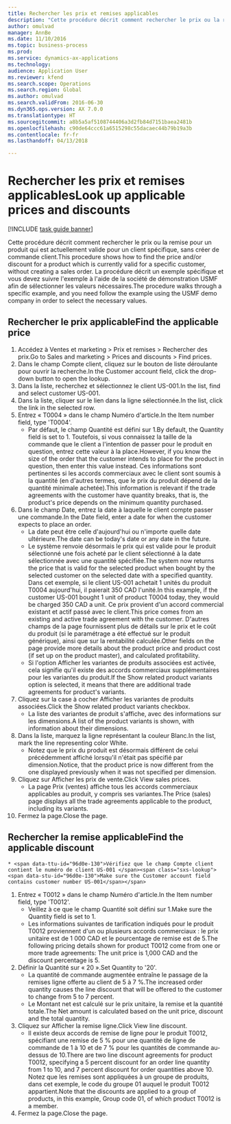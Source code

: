 ```yaml
--- 
title: Rechercher les prix et remises applicables
description: "Cette procédure décrit comment rechercher le prix ou la remise pour un produit qui est actuellement valide pour un client spécifique, sans créer de commande client."
author: omulvad
manager: AnnBe
ms.date: 11/10/2016
ms.topic: business-process
ms.prod: 
ms.service: dynamics-ax-applications
ms.technology: 
audience: Application User
ms.reviewer: kfend
ms.search.scope: Operations
ms.search.region: Global
ms.author: omulvad
ms.search.validFrom: 2016-06-30
ms.dyn365.ops.version: AX 7.0.0
ms.translationtype: HT
ms.sourcegitcommit: a8b5a5af5108744406a3d2fb84d7151baea2481b
ms.openlocfilehash: c90de64ccc61a6515298c55dacaec44b79b19a3b
ms.contentlocale: fr-fr
ms.lasthandoff: 04/13/2018

---
```

# <a name="look-up-applicable-prices-and-discounts"></a><span data-ttu-id="96d0e-103">Rechercher les prix et remises applicables</span><span class="sxs-lookup"><span data-stu-id="96d0e-103">Look up applicable prices and discounts</span></span>

[!INCLUDE [task guide banner](../../includes/task-guide-banner.md)]

<span data-ttu-id="96d0e-104">Cette procédure décrit comment rechercher le prix ou la remise pour un produit qui est actuellement valide pour un client spécifique, sans créer de commande client.</span><span class="sxs-lookup"><span data-stu-id="96d0e-104">This procedure shows how to find the price and/or discount for a product which is currently valid for a specific customer, without creating a sales order.</span></span> <span data-ttu-id="96d0e-105">La procédure décrit un exemple spécifique et vous devez suivre l'exemple à l'aide de la société de démonstration USMF afin de sélectionner les valeurs nécessaires.</span><span class="sxs-lookup"><span data-stu-id="96d0e-105">The procedure walks through a specific example, and you need follow the example using the USMF demo company in order to select the necessary values.</span></span>


## <a name="find-the-applicable-price"></a><span data-ttu-id="96d0e-106">Rechercher le prix applicable</span><span class="sxs-lookup"><span data-stu-id="96d0e-106">Find the applicable price</span></span>
1. <span data-ttu-id="96d0e-107">Accédez à Ventes et marketing > Prix et remises > Rechercher des prix.</span><span class="sxs-lookup"><span data-stu-id="96d0e-107">Go to Sales and marketing > Prices and discounts > Find prices.</span></span>
2. <span data-ttu-id="96d0e-108">Dans le champ Compte client, cliquez sur le bouton de liste déroulante pour ouvrir la recherche.</span><span class="sxs-lookup"><span data-stu-id="96d0e-108">In the Customer account field, click the drop-down button to open the lookup.</span></span>
3. <span data-ttu-id="96d0e-109">Dans la liste, recherchez et sélectionnez le client US-001.</span><span class="sxs-lookup"><span data-stu-id="96d0e-109">In the list, find and select customer US-001.</span></span>
4. <span data-ttu-id="96d0e-110">Dans la liste, cliquer sur le lien dans la ligne sélectionnée.</span><span class="sxs-lookup"><span data-stu-id="96d0e-110">In the list, click the link in the selected row.</span></span>
5. <span data-ttu-id="96d0e-111">Entrez « T0004 » dans le champ Numéro d'article.</span><span class="sxs-lookup"><span data-stu-id="96d0e-111">In the Item number field, type 'T0004'.</span></span>
    * <span data-ttu-id="96d0e-112">Par défaut, le champ Quantité est défini sur 1.</span><span class="sxs-lookup"><span data-stu-id="96d0e-112">By default, the Quantity field is set to 1.</span></span> <span data-ttu-id="96d0e-113">Toutefois, si vous connaissez la taille de la commande que le client a l'intention de passer pour le produit en question, entrez cette valeur à la place.</span><span class="sxs-lookup"><span data-stu-id="96d0e-113">However, if you know the size of the order that the customer intends to place for the product in question, then enter this value instead.</span></span> <span data-ttu-id="96d0e-114">Ces informations sont pertinentes si les accords commerciaux avec le client sont soumis à la quantité (en d'autres termes, que le prix du produit dépend de la quantité minimale achetée).</span><span class="sxs-lookup"><span data-stu-id="96d0e-114">This information is relevant if the trade agreements with the customer have quantity breaks, that is, the product's price depends on the minimum quantity purchased.</span></span>  
6. <span data-ttu-id="96d0e-115">Dans le champ Date, entrez la date à laquelle le client compte passer une commande.</span><span class="sxs-lookup"><span data-stu-id="96d0e-115">In the Date field, enter a date for when the customer expects to place an order.</span></span> 
    * <span data-ttu-id="96d0e-116">La date peut être celle d'aujourd'hui ou n'importe quelle date ultérieure.</span><span class="sxs-lookup"><span data-stu-id="96d0e-116">The date can be today's date or any date in the future.</span></span>  
    * <span data-ttu-id="96d0e-117">Le système renvoie désormais le prix qui est valide pour le produit sélectionné une fois acheté par le client sélectionné à la date sélectionnée avec une quantité spécifiée.</span><span class="sxs-lookup"><span data-stu-id="96d0e-117">The system now returns the price that is valid for the selected product when bought by the selected customer on the selected date with a specified quantity.</span></span> <span data-ttu-id="96d0e-118">Dans cet exemple, si le client US-001 achetait 1 unités du produit T0004 aujourd'hui, il paierait 350 CAD l'unité.</span><span class="sxs-lookup"><span data-stu-id="96d0e-118">In this example, if the customer US-001 bought 1 unit of product T0004 today, they would be charged 350 CAD a unit.</span></span> <span data-ttu-id="96d0e-119">Ce prix provient d'un accord commercial existant et actif passé avec le client.</span><span class="sxs-lookup"><span data-stu-id="96d0e-119">This price comes from an existing and active trade agreement with the customer.</span></span>      <span data-ttu-id="96d0e-120">D'autres champs de la page fournissent plus de détails sur le prix et le coût du produit (si le paramétrage a été effectué sur le produit générique), ainsi que sur la rentabilité calculée.</span><span class="sxs-lookup"><span data-stu-id="96d0e-120">Other fields on the page provide more details about the product price and product cost (if set up on the product master), and calculated profitability.</span></span>  
    * <span data-ttu-id="96d0e-121">Si l'option Afficher les variantes de produits associées est activée, cela signifie qu'il existe des accords commerciaux supplémentaires pour les variantes du produit.</span><span class="sxs-lookup"><span data-stu-id="96d0e-121">If the Show related product variants option is selected, it means that there are additional trade agreements for product's variants.</span></span>  
7. <span data-ttu-id="96d0e-122">Cliquez sur la case à cocher Afficher les variantes de produits associées.</span><span class="sxs-lookup"><span data-stu-id="96d0e-122">Click the Show related product variants checkbox.</span></span>
    * <span data-ttu-id="96d0e-123">La liste des variantes de produit s'affiche, avec des informations sur les dimensions.</span><span class="sxs-lookup"><span data-stu-id="96d0e-123">A list of the product variants is shown, with information about their dimensions.</span></span>  
8. <span data-ttu-id="96d0e-124">Dans la liste, marquez la ligne représentant la couleur Blanc.</span><span class="sxs-lookup"><span data-stu-id="96d0e-124">In the list, mark the line representing color White.</span></span>
    * <span data-ttu-id="96d0e-125">Notez que le prix du produit est désormais différent de celui précédemment affiché lorsqu'il n'était pas spécifié par dimension.</span><span class="sxs-lookup"><span data-stu-id="96d0e-125">Notice, that the product price is now different from the one displayed previously when it was not specified per dimension.</span></span>  
9. <span data-ttu-id="96d0e-126">Cliquez sur Afficher les prix de vente.</span><span class="sxs-lookup"><span data-stu-id="96d0e-126">Click View sales prices.</span></span>
    * <span data-ttu-id="96d0e-127">La page Prix (ventes) affiche tous les accords commerciaux applicables au produit, y compris ses variantes.</span><span class="sxs-lookup"><span data-stu-id="96d0e-127">The Price (sales) page displays all the trade agreements applicable to the product, including its variants.</span></span>  
10. <span data-ttu-id="96d0e-128">Fermez la page.</span><span class="sxs-lookup"><span data-stu-id="96d0e-128">Close the page.</span></span>

## <a name="find-the-applicable-discount"></a><span data-ttu-id="96d0e-129">Rechercher la remise applicable</span><span class="sxs-lookup"><span data-stu-id="96d0e-129">Find the applicable discount</span></span>
    * <span data-ttu-id="96d0e-130">Vérifiez que le champ Compte client contient le numéro de client US-001 </span><span class="sxs-lookup"><span data-stu-id="96d0e-130">Make sure the Customer account field contains customer number US-001</span></span>   
1. <span data-ttu-id="96d0e-131">Entrez « T0012 » dans le champ Numéro d'article.</span><span class="sxs-lookup"><span data-stu-id="96d0e-131">In the Item number field, type 'T0012'.</span></span>
    * <span data-ttu-id="96d0e-132">Veillez à ce que le champ Quantité soit défini sur 1.</span><span class="sxs-lookup"><span data-stu-id="96d0e-132">Make sure the Quantity field is set to 1.</span></span>  
    * <span data-ttu-id="96d0e-133">Les informations suivantes de tarification indiqués pour le produit T0012 proviennent d'un ou plusieurs accords commerciaux : le prix unitaire est de 1 000 CAD et le pourcentage de remise est de 5.</span><span class="sxs-lookup"><span data-stu-id="96d0e-133">The following pricing details shown for product T0012 come from one or more trade agreements: The unit price is 1,000 CAD and the discount percentage is 5.</span></span>  
2. <span data-ttu-id="96d0e-134">Définir la Quantité sur « 20 ».</span><span class="sxs-lookup"><span data-stu-id="96d0e-134">Set Quantity to '20'.</span></span>
    * <span data-ttu-id="96d0e-135">La quantité de commande augmentée entraîne le passage de la remises ligne offerte au client de 5 à 7 %.</span><span class="sxs-lookup"><span data-stu-id="96d0e-135">The increased order quantity causes the line discount that will be offered to the customer to change from 5 to 7 percent.</span></span>  
    * <span data-ttu-id="96d0e-136">Le Montant net est calculé sur le prix unitaire, la remise et la quantité totale.</span><span class="sxs-lookup"><span data-stu-id="96d0e-136">The Net amount is calculated based on the unit price, discount and the total quantity.</span></span>  
3. <span data-ttu-id="96d0e-137">Cliquez sur Afficher la remise ligne.</span><span class="sxs-lookup"><span data-stu-id="96d0e-137">Click View line discount.</span></span>
    * <span data-ttu-id="96d0e-138">Il existe deux accords de remise de ligne pour le produit T0012, spécifiant une remise de 5 % pour une quantité de ligne de commande de 1 à 10 et de 7 % pour les quantités de commande au-dessus de 10.</span><span class="sxs-lookup"><span data-stu-id="96d0e-138">There are two line discount agreements for product T0012, specifying a 5 percent discount for an order line quantity from 1 to 10, and 7 percent discount for order quantities above 10.</span></span> <span data-ttu-id="96d0e-139">Notez que les remises sont appliquées à un groupe de produits, dans cet exemple, le code du groupe 01 auquel le produit T0012 appartient.</span><span class="sxs-lookup"><span data-stu-id="96d0e-139">Note that the discounts are applied to a group of products, in this example, Group code 01, of which product T0012 is a member.</span></span>  
4. <span data-ttu-id="96d0e-140">Fermez la page.</span><span class="sxs-lookup"><span data-stu-id="96d0e-140">Close the page.</span></span>


